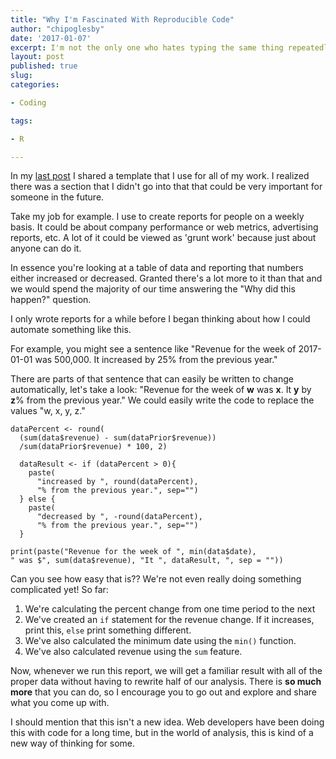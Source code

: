 ```yaml
---
title: "Why I'm Fascinated With Reproducible Code"
author: "chipoglesby"
date: '2017-01-07'
excerpt: I'm not the only one who hates typing the same thing repeatedly, right?
layout: post
published: true
slug:
categories:

- Coding

tags:

- R

---
```


In my [last post](2017/01/reproducible-template/) I shared a template that I use
for all of my work. I realized there was a section that I didn't go into that
that could be very important for someone in the future.

Take my job for example. I use to create reports for people on a weekly basis.
It could be about company performance or web metrics, advertising reports, etc.
A lot of it could be viewed as 'grunt work' because just about anyone can do it.

In essence you're looking at a table of data and reporting that numbers either
increased or decreased. Granted there's a lot more to it than that and we would
spend the majority of our time answering the "Why did this happen?" question.

I only wrote reports for a while before I began thinking about how I could
automate something like this.

For example, you might see a sentence like "Revenue for the week of 2017-01-01
was 500,000. It increased by 25% from the previous year."

There are parts of that sentence that can easily be written to change
automatically, let's take a look: "Revenue for the week of **w**
was **x**. It **y** by **z**% from the previous year." We could easily write the
code to replace the values "w, x, y, z."


````
dataPercent <- round(
  (sum(data$revenue) - sum(dataPrior$revenue))
  /sum(dataPrior$revenue) * 100, 2)

  dataResult <- if (dataPercent > 0){
    paste(
      "increased by ", round(dataPercent),
      "% from the previous year.", sep="")
  } else {
    paste(
      "decreased by ", -round(dataPercent),
      "% from the previous year.", sep="")
  }  

print(paste("Revenue for the week of ", min(data$date),
" was $", sum(data$revenue), "It ", dataResult, ", sep = ""))
````
Can you see how easy that is??
We're not even really doing something complicated yet! So far:

1. We're calculating the percent change from one time period to the next
2. We've created an `if` statement for the revenue change. If it increases,
print this, `else` print something different.
3. We've also calculated the minimum date using the `min()` function.
4. We've also calculated revenue using the `sum` feature.

Now, whenever we run this report, we will get a familiar result with all of the
proper data without having to rewrite half of our analysis. There is
**so much more** that you can do, so I encourage you to go out and explore and
share what you come up with.

I should mention that this isn't a new idea. Web developers have been doing this
with code for a long time, but in the world of analysis, this is kind of a new
way of thinking for some.

